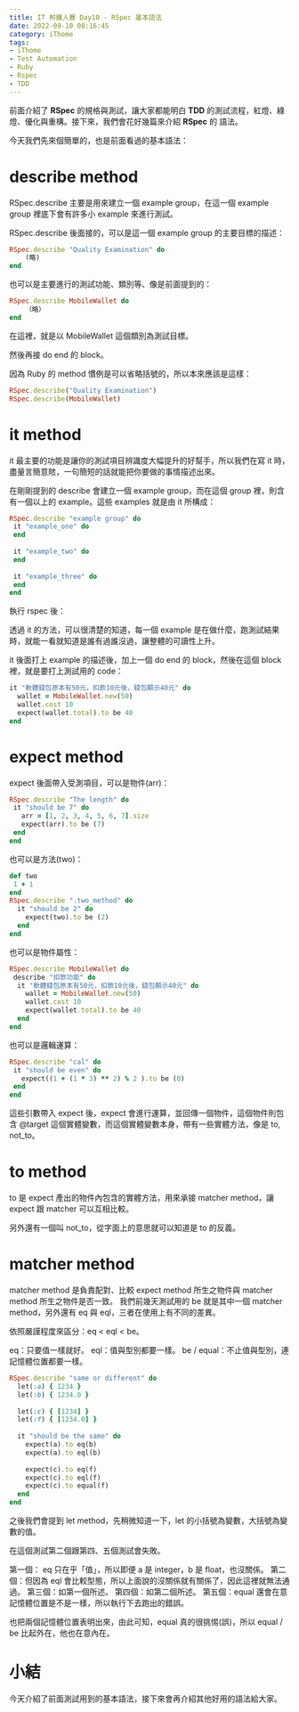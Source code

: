 ```yaml
---
title: IT 邦鐵人賽 Day10 - RSpec 基本語法
date: 2022-09-10 00:16:45
category: iThome
tags: 
- iThome
- Test Automation
- Ruby
- Rspec
- TDD
---
```

前面介紹了 **RSpec** 的規格與測試，讓大家都能明白 **TDD** 的測試流程，紅燈、綠燈、優化與重構。接下來，我們會花好幾篇來介紹 **RSpec** 的 語法。

今天我們先來個簡單的，也是前面看過的基本語法：

<!--more-->

# describe method

RSpec.describe 主要是用來建立一個 example group，在這一個 example group 裡底下會有許多小 example 來進行測試。

RSpec.describe 後面接的，可以是這一個 example group 的主要目標的描述：

```ruby
RSpec.describe "Quality Examination" do
	(略)
end
```

也可以是主要進行的測試功能、類別等、像是前面提到的：

```ruby
RSpec.describe MobileWallet do
	（略）
end
```

在這裡，就是以 MobileWallet 這個類別為測試目標。

然後再接 do end 的 block。

因為 Ruby 的 method 慣例是可以省略括號的，所以本來應該是這樣：

```ruby
RSpec.describe("Quality Examination")
RSpec.describe(MobileWallet)
```

# it method

it 最主要的功能是讓你的測試項目辨識度大幅提升的好幫手，所以我們在寫 it 時，盡量言簡意賅，一句簡短的話就能把你要做的事情描述出來。

在剛剛提到的 describe 會建立一個 example group，而在這個 group 裡，則含有一個以上的 example。這些 examples 就是由 it 所構成：

```ruby
RSpec.describe "example group" do
 it "example_one" do
 end
 
 it "example_two" do
 end
 
 it "example_three" do
 end
end
```

執行 rspec 後：

透過 it 的方法，可以很清楚的知道，每一個 example 是在做什麼，跑測試結果時，就能一看就知道是誰有過誰沒過，讓整體的可讀性上升。

it 後面打上 example 的描述後，加上一個 do end 的 block，然後在這個 block 裡，就是要打上測試用的 code：

```ruby
it "軟體錢包原本有50元，扣款10元後，錢包顯示40元" do
  wallet = MobileWallet.new(50)
  wallet.cost 10
  expect(wallet.total).to be 40
end
```

# expect method

expect 後面帶入受測項目，可以是物件(arr)：

```ruby
RSpec.describe "The length" do
 it "should be 7" do
   arr = [1, 2, 3, 4, 5, 6, 7].size
   expect(arr).to be (7)
 end
end
```

也可以是方法(two)：

```ruby 
def two
 1 + 1
end
RSpec.describe ".two_method" do
  it "should be 2" do
    expect(two).to be (2)
  end
end
```

也可以是物件屬性：

```ruby
RSpec.describe MobileWallet do
 describe "扣款功能" do
  it "軟體錢包原本有50元，扣款10元後，錢包顯示40元" do
    wallet = MobileWallet.new(50)
    wallet.cost 10
    expect(wallet.total).to be 40
  end
end
```

也可以是邏輯運算：

```ruby
RSpec.describe "cal" do
 it "should be even" do
   expect((1 + (1 * 3) ** 2) % 2 ).to be (0)
 end
end
```

這些引數帶入 expect 後，expect 會進行運算，並回傳一個物件，這個物件則包含 @target 這個實體變數，而這個實體變數本身，帶有一些實體方法，像是 to, not_to。

# to method

to 是 expect 產出的物件內包含的實體方法，用來承接 matcher method，讓expect 跟 matcher 可以互相比較。

另外還有一個叫 not_to，從字面上的意思就可以知道是 to 的反義。

# matcher method

matcher method 是負責配對、比較 expect method 所生之物件與 matcher method 所生之物件是否一致。
我們前幾天測試用的 be 就是其中一個 matcher method，另外還有 eq 與 eql，三者在使用上有不同的差異。

依照嚴謹程度來區分：eq < eql < be。

eq：只要值一樣就好。
eql：值與型別都要一樣。
be / equal：不止值與型別，連記憶體位置都要一樣。

```ruby
RSpec.describe "same or different" do
  let(:a) { 1234 }
  let(:b) { 1234.0 }
 
  let(:c) { [1234] }
  let(:f) { [1234.0] }
 
  it "should be the same" do
    expect(a).to eq(b)
    expect(a).to eql(b)
 
    expect(c).to eq(f)
    expect(c).to eql(f)
    expect(c).to equal(f)
  end
end
```

之後我們會提到 let method，先稍微知道一下，let 的小括號為變數，大括號為變數的值。

在這個測試第二個跟第四、五個測試會失敗。

第一個： eq 只在乎「值」，所以即便 a 是 integer，b 是 float，也沒關係。
第二個：但因為 eql 會比較型態，所以上面說的沒關係就有關係了，因此這裡就無法通過。
第三個：如第一個所述。
第四個：如第二個所述。
第五個：equal 還會在意記憶體位置是不是一樣，所以執行下去跑出的錯誤。

也把兩個記憶體位置表明出來，由此可知，equal 真的很挑惕(誤)，所以 equal / be 比起外在，他也在意內在。

# 小結
今天介紹了前面測試用到的基本語法，接下來會再介紹其他好用的語法給大家。